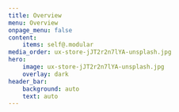 ```yaml
---
title: Overview
menu: Overview
onpage_menu: false
content:
    items: self@.modular
media_order: ux-store-jJT2r2n7lYA-unsplash.jpg
hero:
    image: ux-store-jJT2r2n7lYA-unsplash.jpg
    overlay: dark
header_bar:
    background: auto
    text: auto
---
```


